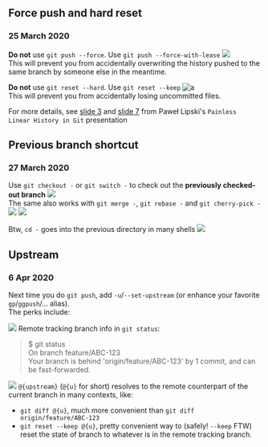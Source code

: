 ## Force push and hard reset
### 25 March 2020

**Do not** use `git push --force`. Use `git push --force-with-lease` ![](muscle) <br/>
This will prevent you from accidentally overwriting the history pushed to the same branch by someone else in the meantime.

**Do not** use `git reset --hard`. Use `git reset --keep` ![a](hard-hat-parrot) <br/>
This will prevent you from accidentally losing uncommitted files.

For more details, see [slide 3](http://slides.com/plipski/git-linear-history#/3) and [slide 7](http://slides.com/plipski/git-linear-history#/7)
from Paweł Lipski's `Painless Linear History in Git` presentation


## Previous branch shortcut
### 27 March 2020

Use `git checkout -` or `git switch -` to check out the **previously checked-out branch** ![](leftwards_arrow_with_hook) <br/>
The same also works with `git merge -`, `git rebase -` and `git cherry-pick -` ![](cherries) ![](pick)

Btw, `cd -` goes into the previous directory in many shells ![](bash)


## Upstream
### 6 Apr 2020

Next time you do `git push`, add `-u`/`--set-upstream` (or enhance your favorite `gp`/`ggpush`/... alias).<br/>
The perks include:

![](one)  Remote tracking branch info in `git status`:

> $ git status<br/>
> On branch feature/ABC-123<br/>
> Your branch is behind 'origin/feature/ABC-123' by 1 commit, and can be fast-forwarded.

![](two)  `@{upstream}` (`@{u}` for short) resolves to the remote counterpart of the current branch in many contexts, like:
* `git diff @{u}`, much more convenient than `git diff origin/feature/ABC-123`
* `git reset --keep @{u}`, pretty convenient way to (safely! `--keep` FTW) reset the state of branch to whatever is in the remote tracking branch.
